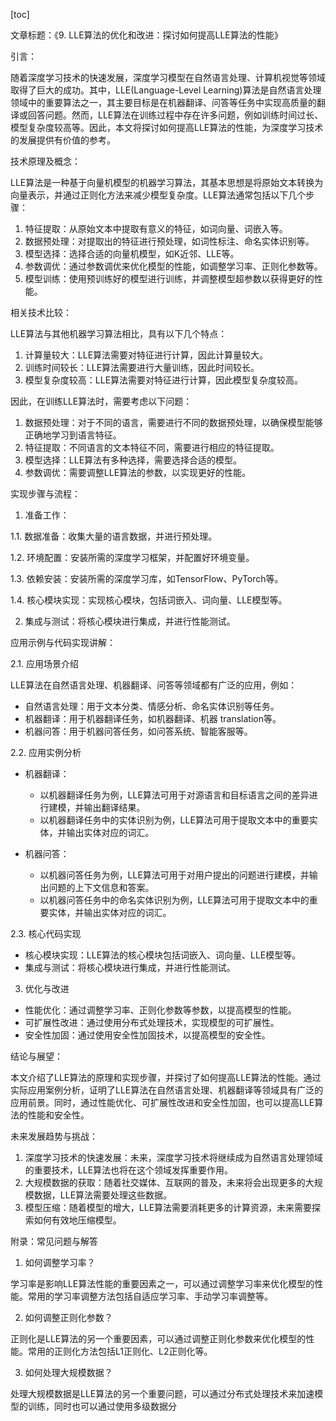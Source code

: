 
[toc]                    
                
                
文章标题：《9. LLE算法的优化和改进：探讨如何提高LLE算法的性能》

引言：

随着深度学习技术的快速发展，深度学习模型在自然语言处理、计算机视觉等领域取得了巨大的成功。其中，LLE(Language-Level Learning)算法是自然语言处理领域中的重要算法之一，其主要目标是在机器翻译、问答等任务中实现高质量的翻译或回答问题。然而，LLE算法在训练过程中存在许多问题，例如训练时间过长、模型复杂度较高等。因此，本文将探讨如何提高LLE算法的性能，为深度学习技术的发展提供有价值的参考。

技术原理及概念：

LLE算法是一种基于向量机模型的机器学习算法，其基本思想是将原始文本转换为向量表示，并通过正则化方法来减少模型复杂度。LLE算法通常包括以下几个步骤：

1. 特征提取：从原始文本中提取有意义的特征，如词向量、词嵌入等。
2. 数据预处理：对提取出的特征进行预处理，如词性标注、命名实体识别等。
3. 模型选择：选择合适的向量机模型，如K近邻、LLE等。
4. 参数调优：通过参数调优来优化模型的性能，如调整学习率、正则化参数等。
5. 模型训练：使用预训练好的模型进行训练，并调整模型超参数以获得更好的性能。

相关技术比较：

LLE算法与其他机器学习算法相比，具有以下几个特点：

1. 计算量较大：LLE算法需要对特征进行计算，因此计算量较大。
2. 训练时间较长：LLE算法需要进行大量训练，因此时间较长。
3. 模型复杂度较高：LLE算法需要对特征进行计算，因此模型复杂度较高。

因此，在训练LLE算法时，需要考虑以下问题：

1. 数据预处理：对于不同的语言，需要进行不同的数据预处理，以确保模型能够正确地学习到语言特征。
2. 特征提取：不同语言的文本特征不同，需要进行相应的特征提取。
3. 模型选择：LLE算法有多种选择，需要选择合适的模型。
4. 参数调优：需要调整LLE算法的参数，以实现更好的性能。

实现步骤与流程：

1. 准备工作：

1.1. 数据准备：收集大量的语言数据，并进行预处理。

1.2. 环境配置：安装所需的深度学习框架，并配置好环境变量。

1.3. 依赖安装：安装所需的深度学习库，如TensorFlow、PyTorch等。

1.4. 核心模块实现：实现核心模块，包括词嵌入、词向量、LLE模型等。

2. 集成与测试：将核心模块进行集成，并进行性能测试。

应用示例与代码实现讲解：

2.1. 应用场景介绍

LLE算法在自然语言处理、机器翻译、问答等领域都有广泛的应用，例如：

- 自然语言处理：用于文本分类、情感分析、命名实体识别等任务。
- 机器翻译：用于机器翻译任务，如机器翻译、机器 translation等。
- 机器问答：用于机器问答任务，如问答系统、智能客服等。

2.2. 应用实例分析

- 机器翻译：

   - 以机器翻译任务为例，LLE算法可用于对源语言和目标语言之间的差异进行建模，并输出翻译结果。
   - 以机器翻译任务中的实体识别为例，LLE算法可用于提取文本中的重要实体，并输出实体对应的词汇。

- 机器问答：

   - 以机器问答任务为例，LLE算法可用于对用户提出的问题进行建模，并输出问题的上下文信息和答案。
   - 以机器问答任务中的命名实体识别为例，LLE算法可用于提取文本中的重要实体，并输出实体对应的词汇。

2.3. 核心代码实现

- 核心模块实现：LLE算法的核心模块包括词嵌入、词向量、LLE模型等。
- 集成与测试：将核心模块进行集成，并进行性能测试。

3. 优化与改进

- 性能优化：通过调整学习率、正则化参数等参数，以提高模型的性能。
- 可扩展性改进：通过使用分布式处理技术，实现模型的可扩展性。
- 安全性加固：通过使用安全性加固技术，以提高模型的安全性。

结论与展望：

本文介绍了LLE算法的原理和实现步骤，并探讨了如何提高LLE算法的性能。通过实际应用案例分析，证明了LLE算法在自然语言处理、机器翻译等领域具有广泛的应用前景。同时，通过性能优化、可扩展性改进和安全性加固，也可以提高LLE算法的性能和安全性。

未来发展趋势与挑战：

1. 深度学习技术的快速发展：未来，深度学习技术将继续成为自然语言处理领域的重要技术，LLE算法也将在这个领域发挥重要作用。
2. 大规模数据的获取：随着社交媒体、互联网的普及，未来将会出现更多的大规模数据，LLE算法需要处理这些数据。
3. 模型压缩：随着模型的增大，LLE算法需要消耗更多的计算资源，未来需要探索如何有效地压缩模型。



附录：常见问题与解答

1. 如何调整学习率？

学习率是影响LLE算法性能的重要因素之一，可以通过调整学习率来优化模型的性能。常用的学习率调整方法包括自适应学习率、手动学习率调整等。

2. 如何调整正则化参数？

正则化是LLE算法的另一个重要因素，可以通过调整正则化参数来优化模型的性能。常用的正则化方法包括L1正则化、L2正则化等。

3. 如何处理大规模数据？

处理大规模数据是LLE算法的另一个重要问题，可以通过分布式处理技术来加速模型的训练，同时也可以通过使用多级数据分

